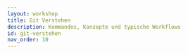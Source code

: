 ```yaml
---
layout: workshop
title: Git Verstehen
description: Kommandos, Konzepte und typische Workflows
id: git-verstehen
nav_order: 10
---
```



